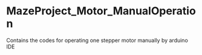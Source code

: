 # MazeProject_Motor_ManualOperation
Contains the codes for operating one stepper motor manually by arduino IDE

